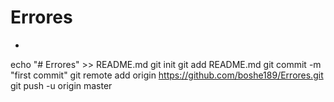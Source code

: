 # Errores
+
echo "# Errores" >> README.md
git init
git add README.md
git commit -m "first commit"
git remote add origin https://github.com/boshe189/Errores.git
git push -u origin master
